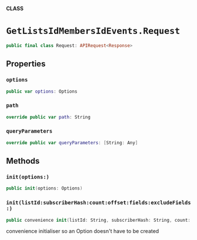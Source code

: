 **CLASS**

# `GetListsIdMembersIdEvents.Request`

```swift
public final class Request: APIRequest<Response>
```

## Properties
### `options`

```swift
public var options: Options
```

### `path`

```swift
override public var path: String
```

### `queryParameters`

```swift
override public var queryParameters: [String: Any]
```

## Methods
### `init(options:)`

```swift
public init(options: Options)
```

### `init(listId:subscriberHash:count:offset:fields:excludeFields:)`

```swift
public convenience init(listId: String, subscriberHash: String, count: Int? = nil, offset: Int? = nil, fields: [String]? = nil, excludeFields: [String]? = nil)
```

convenience initialiser so an Option doesn't have to be created
